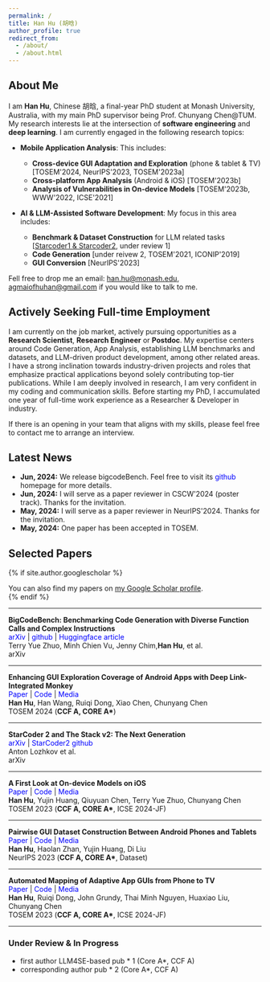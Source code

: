 ```yaml
---
permalink: /
title: Han Hu (胡晗)
author_profile: true
redirect_from: 
  - /about/
  - /about.html
---
```


## About Me

I am **Han Hu**, Chinese 胡晗, a final-year PhD student at Monash University, Australia, with my main PhD supervisor being Prof. Chunyang Chen@TUM. \
My research interests lie at the intersection of **software engineering** and **deep learning**. I am currently engaged in the following research topics:

- **Mobile Application Analysis**: This includes:
  - **Cross-device GUI Adaptation and Exploration** (phone & tablet & TV) [TOSEM'2024, NeurIPS'2023, TOSEM'2023a]
  - **Cross-platform App Analysis** (Android & iOS) [TOSEM'2023b]
  - **Analysis of Vulnerabilities in On-device Models** [TOSEM'2023b, WWW'2022, ICSE'2021]

- **AI & LLM-Assisted Software Development**: My focus in this area includes:
  - **Benchmark & Dataset Construction** for LLM related tasks [[Starcoder1 & Starcoder2](https://github.com/bigcode-project/starcoder2), under review 1]
  - **Code Generation** [under reivew 2, TOSEM'2021, ICONIP'2019]
  - **GUI Conversion** [NeurIPS'2023]


Fell free to drop me an email: han.hu@monash.edu, agmaiofhuhan@gmail.com if you would like to talk to me. 


## Actively Seeking Full-time Employment

I am currently on the job market, actively pursuing opportunities as a **Research Scientist**, **Research Engineer** or **Postdoc**. My expertise centers around Code Generation, App Analysis, establishing LLM benchmarks and datasets, and LLM-driven product development, among other related areas.
I have a strong inclination towards industry-driven projects and roles that emphasize practical applications beyond solely contributing top-tier publications. While I am deeply involved in research, I am very confident in my coding and communication skills. Before starting my PhD, I accumulated one year of full-time work experience as a Researcher & Developer in industry.

If there is an opening in your team that aligns with my skills, please feel free to contact me to arrange an interview.


## Latest News

- **Jun, 2024:** We release bigcodeBench. Feel free to visit its <a href="https://github.com/bigcode-project/bigcodebench" style="text-decoration: none; color: blue;">github</a> homepage for more details.
- **Jun, 2024:** I will serve as a paper reviewer in CSCW'2024 (poster track). Thanks for the invitation.
- **May, 2024:** I will serve as a paper reviewer in NeurIPS'2024. Thanks for the invitation.
- **May, 2024:** One paper has been accepted in TOSEM.


##  Selected Papers

{% if site.author.googlescholar %}
  <div class="wordwrap">You can also find my papers on <a href="{{site.author.googlescholar}}">my Google Scholar profile</a>.</div>
{% endif %}

---

**BigCodeBench: Benchmarking Code Generation with Diverse Function Calls and Complex Instructions**<br>
<a href="https://arxiv.org/abs/2406.15877" style="text-decoration: none; color: blue;">arXiv</a> |
<a href="https://github.com/bigcode-project/bigcodebench" style="text-decoration: none; color: blue;">github</a> |
<a href="https://huggingface.co/blog/leaderboard-bigcodebench" style="text-decoration: none; color: blue;">Huggingface article</a><br>
Terry Yue Zhuo, Minh Chien Vu, Jenny Chim,<span style="font-weight: bold;">Han Hu</span>, et al.<br>
arXiv

---

**Enhancing GUI Exploration Coverage of Android Apps with Deep Link-Integrated Monkey**<br>
<a href="https://dl.acm.org/doi/abs/10.1145/3664810" style="text-decoration: none; color: blue;">Paper</a> |
<a href="https://github.com/huhanGitHub/guidedExplore" style="text-decoration: none; color: blue;">Code</a> |
<a href="#" style="text-decoration: none; color: blue;">Media</a><br>
<span style="font-weight: bold;">Han Hu</span>, Han Wang, Ruiqi Dong, Xiao Chen, Chunyang Chen<br>
TOSEM 2024 (<strong>CCF A, CORE A*</strong>)

---

**StarCoder 2 and The Stack v2: The Next Generation**<br>
<a href="https://arxiv.org/abs/2402.19173" style="text-decoration: none; color: blue;">arXiv</a> |
<a href="https://github.com/bigcode-project/starcoder2" style="text-decoration: none; color: blue;">StarCoder2 github</a> <br>
Anton Lozhkov et al.<br>
arXiv

---

**A First Look at On-device Models on iOS**<br>
<a href="https://dl.acm.org/doi/abs/10.1145/3617177" style="text-decoration: none; color: blue;">Paper</a> | 
<a href="https://github.com/huhanGitHub/iOS-App-database" style="text-decoration: none; color: blue;">Code</a> | 
<a href="#" style="text-decoration: none; color: blue;">Media</a><br>
<span style="font-weight: bold;">Han Hu</span>, Yujin Huang, Qiuyuan Chen, Terry Yue Zhuo, Chunyang Chen<br>
TOSEM 2023 (<strong>CCF A, CORE A*</strong>, ICSE 2024-JF)

---

**Pairwise GUI Dataset Construction Between Android Phones and Tablets**<br>
<a href="https://proceedings.neurips.cc/paper_files/paper/2023/file/bc4cff0b37ccab13e98b6128d89ca172-Paper-Datasets_and_Benchmarks.pdf" style="text-decoration: none; color: blue;">Paper</a> | 
<a href="https://github.com/huhanGitHub/papt" style="text-decoration: none; color: blue;">Code</a> | 
<a href="https://neurips.cc/virtual/2023/poster/73679" style="text-decoration: none; color: blue;">Media</a><br>
<span style="font-weight: bold;">Han Hu</span>, Haolan Zhan, Yujin Huang, Di Liu<br>
NeurIPS 2023 (<strong>CCF A, CORE A*</strong>, Dataset)

---

**Automated Mapping of Adaptive App GUIs from Phone to TV**<br>
<a href="https://dl.acm.org/doi/abs/10.1145/3631968" style="text-decoration: none; color: blue;">Paper</a> | 
<a href="#" style="text-decoration: none; color: blue;">Code</a> | 
<a href="#" style="text-decoration: none; color: blue;">Media</a><br>
<span style="font-weight: bold;">Han Hu</span>, Ruiqi Dong, John Grundy, Thai Minh Nguyen, Huaxiao Liu, Chunyang Chen<br>
TOSEM 2023 (<strong>CCF A, CORE A*</strong>, ICSE 2024-JF)

---

### Under Review & In Progress
- first author LLM4SE-based pub * 1 (Core A*, CCF A)
- corresponding author pub * 2 (Core A*, CCF A)

